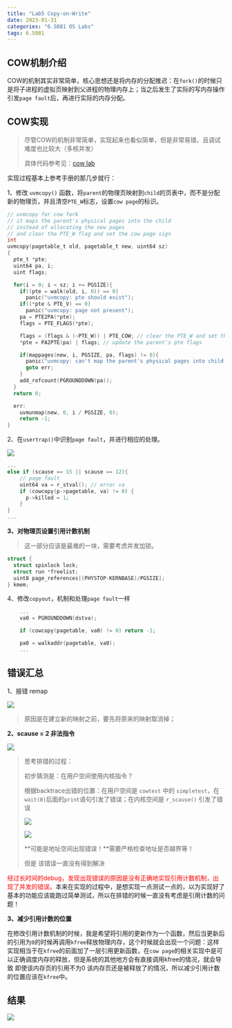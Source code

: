 ```yaml
---
title: "Lab5 Copy-on-Write"
date: 2023-01-31
categories: "6.S081 OS Labs"
tags: 6.S081
---
```


## COW机制介绍

COW的机制其实非常简单，核心思想还是将内存的分配推迟：在`fork()`的时候只是将子进程的虚拟页映射到父进程的物理内存上；当之后发生了实际的写内存操作引发`page fault`后，再进行实际的内存分配。

## COW实现

> 尽管COW的机制非常简单，实现起来也看似简单，但是非常易错，且调试难度也比较大（多核并发）
>
> 具体代码参考见：[cow lab]()

实现过程基本上参考手册的那几步就行：

1、修改 `uvmcopy()` 函数，将`parent`的物理页映射到`child`的页表中，而不是分配新的物理页，并且清空`PTE_W`标志，设置`cow page`的标识。

```c
// uvmcopy for cow fork
// it maps the parent's physical pages into the child
// instead of allocating the new pages
// and clear the PTE_W flag and set the cow page sign
int
uvmcopy(pagetable_t old, pagetable_t new, uint64 sz)
{
  pte_t *pte;
  uint64 pa, i;
  uint flags;

  for(i = 0; i < sz; i += PGSIZE){
    if((pte = walk(old, i, 0)) == 0)
      panic("uvmcopy: pte should exist");
    if((*pte & PTE_V) == 0)
      panic("uvmcopy: page not present");
    pa = PTE2PA(*pte);
    flags = PTE_FLAGS(*pte);

    flags = (flags & (~PTE_W)) | PTE_COW; // clear the PTE_W and set the cow sign
    *pte = PA2PTE(pa) | flags; // update the parent's pte flags

    if(mappages(new, i, PGSIZE, pa, flags) != 0){
      panic("uvmcopy: can't map the parent's physical pages into child.");
      goto err;
    }
    add_refcount(PGROUNDDOWN(pa));
  }
  return 0;

  err:
    uvmunmap(new, 0, i / PGSIZE, 0);
    return -1;
}
```

2、在`usertrap()`中识别`page fault`，并进行相应的处理。

![](https://my-pictures-repo.obs.cn-east-3.myhuaweicloud.com/my-blog-imgs/image-20230131231225955.png)

```c
...
else if (scause == 15 || scause == 12){
    // page fault
    uint64 va = r_stval(); // error va
    if (cowcopy(p->pagetable, va) != 0) {
      p->killed = 1;
    }
} 
...
```

**3、对物理页设置引用计数机制**

> 这一部分应该是最难的一块，需要考虑并发加锁。

```c
struct {
  struct spinlock lock;
  struct run *freelist;
  uint8 page_references[(PHYSTOP-KERNBASE)/PGSIZE];
} kmem;
```

4、修改`copyout`，机制和处理`page fault`一样

```c
	...
	va0 = PGROUNDDOWN(dstva);

    if (cowcopy(pagetable, va0) != 0) return -1;

    pa0 = walkaddr(pagetable, va0);
	...
```

## 错误汇总

1、报错 remap

![](https://my-pictures-repo.obs.cn-east-3.myhuaweicloud.com/my-blog-imgs/image-20230201113935903.png)

> 原因是在建立新的映射之前，要先将原来的映射取消掉；

**2、scause = 2 非法指令**

![](https://my-pictures-repo.obs.cn-east-3.myhuaweicloud.com/my-blog-imgs/image-20230201124453515.png)

> 思考排错的过程：
>
> 初步猜测是：在用户空间使用内核指令？
>
> 根据backtrace出错的位置：在用户空间是 `cowtest` 中的 `simpletest`，在`wait(0)`后面的`print`语句引发了错误；在内核空间是 `r_scause()` 引发了错误
>
> ![](https://my-pictures-repo.obs.cn-east-3.myhuaweicloud.com/my-blog-imgs/image-20230202162913328.png)
>
> ![](https://my-pictures-repo.obs.cn-east-3.myhuaweicloud.com/my-blog-imgs/image-20230202163324569.png)
>
> **可能是地址空间出现错误！**需要严格检查地址是否越界等！
>
> 但是 该错误一直没有得到解决

<font color='red'>经过长时间的debug，发现出现错误的原因是没有正确地实现引用计数机制，出现了并发的错误。</font>本来在实现的过程中，是想实现一点测试一点的，以为实现好了基本的功能应该能跑过简单测试，所以在排错的时候一直没有考虑是引用计数的问题！

**3、减少引用计数的位置**

在修改引用计数机制的时候，我是希望将引用的更新作为一个函数，然后当更新后的引用为`0`的时候再调用`kfree`释放物理内存，这个时候就会出现一个问题：这样实现相当于在`kfree`的前面加了一层引用更新函数，在`cow page`的相关实现中是可以正确调度内存的释放，但是系统的其他地方会有直接调用kfree的情况，就会导致 即使该内存页的引用不为0 该内存页还是被释放了的情况，所以减少引用计数的位置应该在`kfree`中。

## 结果

![](https://my-pictures-repo.obs.cn-east-3.myhuaweicloud.com/my-blog-imgs/image-20230210104747576.png)